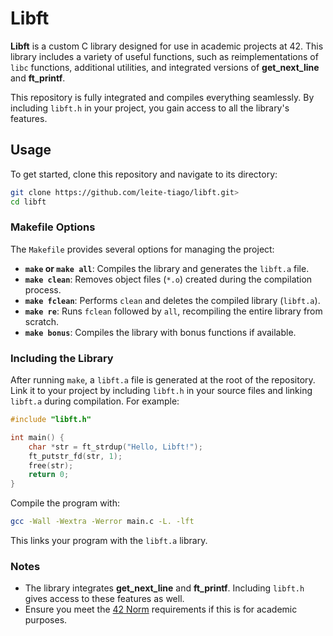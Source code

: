
# Libft

**Libft** is a custom C library designed for use in academic projects at 42. This library includes a variety of useful functions, such as reimplementations of `libc` functions, additional utilities, and integrated versions of **get_next_line** and **ft_printf**.

This repository is fully integrated and compiles everything seamlessly. By including `libft.h` in your project, you gain access to all the library's features.

## Usage

To get started, clone this repository and navigate to its directory:

```bash
git clone https://github.com/leite-tiago/libft.git>
cd libft
```

### Makefile Options

The `Makefile` provides several options for managing the project:

- **`make` or `make all`**: Compiles the library and generates the `libft.a` file.
- **`make clean`**: Removes object files (`*.o`) created during the compilation process.
- **`make fclean`**: Performs `clean` and deletes the compiled library (`libft.a`).
- **`make re`**: Runs `fclean` followed by `all`, recompiling the entire library from scratch.
- **`make bonus`**: Compiles the library with bonus functions if available.

### Including the Library

After running `make`, a `libft.a` file is generated at the root of the repository. Link it to your project by including `libft.h` in your source files and linking `libft.a` during compilation. For example:

```c
#include "libft.h"

int main() {
    char *str = ft_strdup("Hello, Libft!");
    ft_putstr_fd(str, 1);
    free(str);
    return 0;
}
```

Compile the program with:

```bash
gcc -Wall -Wextra -Werror main.c -L. -lft
```

This links your program with the `libft.a` library.

### Notes

- The library integrates **get_next_line** and **ft_printf**. Including `libft.h` gives access to these features as well.
- Ensure you meet the [42 Norm](https://github.com/42School/norminette) requirements if this is for academic purposes.

